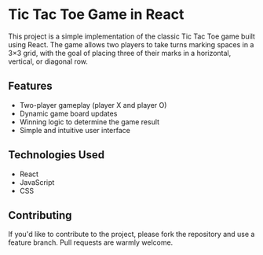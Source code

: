 # Tic Tac Toe Game in React
This project is a simple implementation of the classic Tic Tac Toe game built using React. The game allows two players to take turns marking spaces in a 3×3 grid, with the goal of placing three of their marks in a horizontal, vertical, or diagonal row.

## Features
- Two-player gameplay (player X and player O)
- Dynamic game board updates
- Winning logic to determine the game result
- Simple and intuitive user interface

## Technologies Used
- React
- JavaScript
- CSS


## Contributing
If you'd like to contribute to the project, please fork the repository and use a feature branch. Pull requests are warmly welcome.

